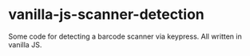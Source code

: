 # vanilla-js-scanner-detection
Some code for detecting a barcode scanner via keypress. All written in vanilla JS.
